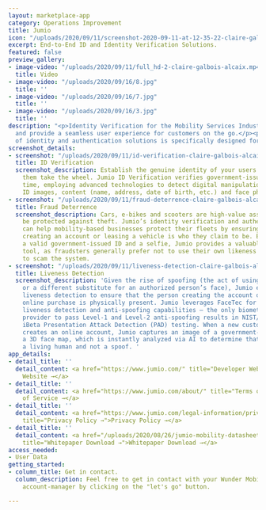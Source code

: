 ```yaml
---
layout: marketplace-app
category: Operations Improvement
title: Jumio
icon: "/uploads/2020/09/11/screenshot-2020-09-11-at-12-35-22-claire-galbois-alcaix.png"
excerpt: End-to-End ID and Identity Verification Solutions.
featured: false
preview_gallery:
- image-video: "/uploads/2020/09/11/full_hd-2-claire-galbois-alcaix.mp4"
  title: Video
- image-video: "/uploads/2020/09/16/8.jpg"
  title: ''
- image-video: "/uploads/2020/09/16/7.jpg"
  title: ''
- image-video: "/uploads/2020/09/16/3.jpg"
  title: ''
description: "<p>Identity Verification for the Mobility Services Industry Deter fraud
  and provide a seamless user experience for customers on the go.</p><p>Jumio’s suite
  of identity and authentication solutions is specifically designed for mobility organizations.</p>"
screenshot_details:
- screenshot: "/uploads/2020/09/11/id-verification-claire-galbois-alcaix.png"
  title: ID Verification
  screenshot_description: Establish the genuine identity of your users before letting
    them take the wheel. Jumio ID Verification verifies government-issued IDs in real
    time, employing advanced technologies to detect digital manipulations of genuine
    ID images, content (name, address, date of birth, etc.) and face photo replacements.
- screenshot: "/uploads/2020/09/11/fraud-deterrence-claire-galbois-alcaix.png"
  title: Fraud Deterrence
  screenshot_description: Cars, e-bikes and scooters are high-value assets that must
    be protected against theft. Jumio’s identity verification and authentication solutions
    can help mobility-based businesses protect their fleets by ensuring that the person
    creating an account or leasing a vehicle is who they claim to be. By requiring
    a valid government-issued ID and a selfie, Jumio provides a valuable fraud-prevention
    tool, as fraudsters generally prefer not to use their own likeness when trying
    to scam the system.
- screenshot: "/uploads/2020/09/11/liveness-detection-claire-galbois-alcaix.png"
  title: Liveness Detection
  screenshot_description: 'Given the rise of spoofing (the act of using a photo, video
    or a different substitute for an authorized person’s face), Jumio employs state-of-the-art
    liveness detection to ensure that the person creating the account or making an
    online purchase is physically present. Jumio leverages FaceTec for its advanced
    liveness detection and anti-spoofing capabilities — the only biometrics solution
    provider to pass Level-1 and Level-2 anti-spoofing results in NIST/NVLAP-certified
    iBeta Presentation Attack Detection (PAD) testing. When a new customer or driver
    creates an online account, Jumio captures an image of a government-issued ID and
    a 3D face map, which is instantly analyzed via AI to determine that the user is
    a living human and not a spoof. '
app_details:
- detail_title: ''
  detail_content: <a href="https://www.jumio.com/" title="Developer Website →">Developer
    Website →</a>
- detail_title: ''
  detail_content: <a href="https://www.jumio.com/about/" title="Terms of Service →">Terms
    of Service →</a>
- detail_title: ''
  detail_content: <a href="https://www.jumio.com/legal-information/privacy-policy/"
    title="Privacy Policy →">Privacy Policy →</a>
- detail_title: ''
  detail_content: <a href="/uploads/2020/08/26/jumio-mobility-datasheet-us-final-claire-galbois-alcaix.pdf"
    title="Whitepaper Download →">Whitepaper Download →</a>
access_needed:
- User Data
getting_started:
- column_title: Get in contact.
  column_description: Feel free to get in contact with your Wunder Mobility's business
    account-manager by clicking on the "let's go" button.

---
```


